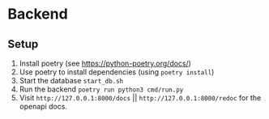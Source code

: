 # Backend

## Setup

1) Install poetry (see https://python-poetry.org/docs/)
2) Use poetry to install dependencies (using `poetry install`)
3) Start the database `start_db.sh`
4) Run the backend  `poetry run python3 cmd/run.py`
5) Visit `http://127.0.0.1:8000/docs` || `http://127.0.0.1:8000/redoc` for the openapi docs.